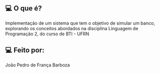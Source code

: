 <h2 id="sobre"> 💻 O que é? </h2>
Implementação de um sistema que tem o objetivo de simular um banco, explorando os conceitos abordados na disciplina Linguagem de Programação 2, do curso de BTI - UFRN

<h2 id="equipe"> 💻  Feito por: </h2>
João Pedro de França Barboza

